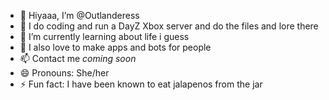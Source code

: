 - 👋 Hiyaaa, I’m @Outlanderess
- 👀 I do coding and run a DayZ Xbox server and do the files and lore there
- 🌱 I’m currently learning about life i guess
- 💞️ I also love to make apps and bots for people
- 📫 Contact me *coming soon*
- 😄 Pronouns: She/her
- ⚡ Fun fact: I have been known to eat jalapenos from the jar
